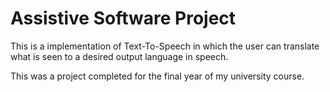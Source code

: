 # Assistive Software Project

This is a implementation of Text-To-Speech in which the user can translate what is seen to a desired output language in speech.

This was a project completed for the final year of my university course.
